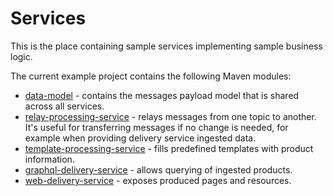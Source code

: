 # Services

This is the place containing sample services implementing sample business logic.

The current example project contains the following Maven modules:
* [data-model](./data-model/README.md) - contains the messages payload model that is shared across all services.
* [relay-processing-service](./relay-processing-service/README.md) - relays messages from one topic to another.
It's useful for transferring messages if no change is needed, for example when providing delivery service ingested data.
* [template-processing-service](./template-processing-service/README.md) - fills predefined templates with product information.
* [graphql-delivery-service](./graphql-delivery-service/README.md) - allows querying of ingested products.
* [web-delivery-service](./web-delivery-service/README.md) - exposes produced pages and resources.
